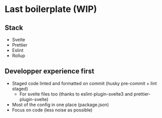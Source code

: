 # Last boilerplate (WIP)

## Stack

- Svelte
- Prettier
- Eslint
- Rollup

## Developper experience first

- Staged code linted and formatted on commit (husky pre-commit + lint staged)
  - For svelte files too (thanks to eslint-plugin-svelte3 and prettier-plugin-svelte)
- Most of the config in one place (package.json)
- Focus on code (less noise as possible)
